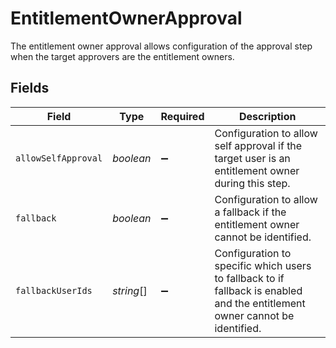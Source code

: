 # EntitlementOwnerApproval

 The entitlement owner approval allows configuration of the approval step when the target approvers are the entitlement owners.



## Fields

| Field                                                                                                                         | Type                                                                                                                          | Required                                                                                                                      | Description                                                                                                                   |
| ----------------------------------------------------------------------------------------------------------------------------- | ----------------------------------------------------------------------------------------------------------------------------- | ----------------------------------------------------------------------------------------------------------------------------- | ----------------------------------------------------------------------------------------------------------------------------- |
| `allowSelfApproval`                                                                                                           | *boolean*                                                                                                                     | :heavy_minus_sign:                                                                                                            |  Configuration to allow self approval if the target user is an entitlement owner during this step.<br/>                       |
| `fallback`                                                                                                                    | *boolean*                                                                                                                     | :heavy_minus_sign:                                                                                                            |  Configuration to allow a fallback if the entitlement owner cannot be identified.<br/>                                        |
| `fallbackUserIds`                                                                                                             | *string*[]                                                                                                                    | :heavy_minus_sign:                                                                                                            |  Configuration to specific which users to fallback to if fallback is enabled and the entitlement owner cannot be identified.<br/> |